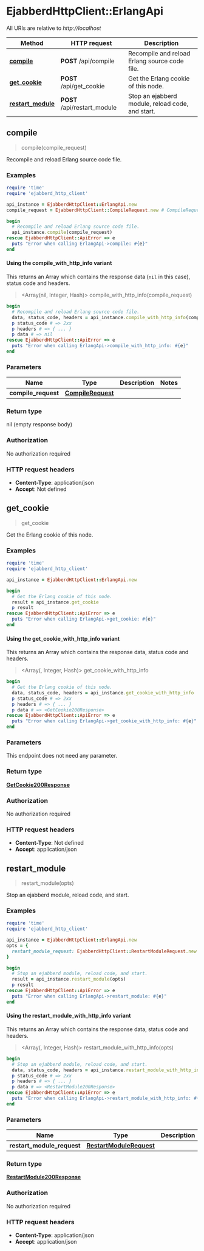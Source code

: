 # EjabberdHttpClient::ErlangApi

All URIs are relative to *http://localhost*

| Method | HTTP request | Description |
| ------ | ------------ | ----------- |
| [**compile**](ErlangApi.md#compile) | **POST** /api/compile | Recompile and reload Erlang source code file. |
| [**get_cookie**](ErlangApi.md#get_cookie) | **POST** /api/get_cookie | Get the Erlang cookie of this node. |
| [**restart_module**](ErlangApi.md#restart_module) | **POST** /api/restart_module | Stop an ejabberd module, reload code, and start. |


## compile

> compile(compile_request)

Recompile and reload Erlang source code file.

### Examples

```ruby
require 'time'
require 'ejabberd_http_client'

api_instance = EjabberdHttpClient::ErlangApi.new
compile_request = EjabberdHttpClient::CompileRequest.new # CompileRequest |

begin
  # Recompile and reload Erlang source code file.
  api_instance.compile(compile_request)
rescue EjabberdHttpClient::ApiError => e
  puts "Error when calling ErlangApi->compile: #{e}"
end
```

#### Using the compile_with_http_info variant

This returns an Array which contains the response data (`nil` in this case), status code and headers.

> <Array(nil, Integer, Hash)> compile_with_http_info(compile_request)

```ruby
begin
  # Recompile and reload Erlang source code file.
  data, status_code, headers = api_instance.compile_with_http_info(compile_request)
  p status_code # => 2xx
  p headers # => { ... }
  p data # => nil
rescue EjabberdHttpClient::ApiError => e
  puts "Error when calling ErlangApi->compile_with_http_info: #{e}"
end
```

### Parameters

| Name | Type | Description | Notes |
| ---- | ---- | ----------- | ----- |
| **compile_request** | [**CompileRequest**](CompileRequest.md) |  |  |

### Return type

nil (empty response body)

### Authorization

No authorization required

### HTTP request headers

- **Content-Type**: application/json
- **Accept**: Not defined


## get_cookie

> <GetCookie200Response> get_cookie

Get the Erlang cookie of this node.

### Examples

```ruby
require 'time'
require 'ejabberd_http_client'

api_instance = EjabberdHttpClient::ErlangApi.new

begin
  # Get the Erlang cookie of this node.
  result = api_instance.get_cookie
  p result
rescue EjabberdHttpClient::ApiError => e
  puts "Error when calling ErlangApi->get_cookie: #{e}"
end
```

#### Using the get_cookie_with_http_info variant

This returns an Array which contains the response data, status code and headers.

> <Array(<GetCookie200Response>, Integer, Hash)> get_cookie_with_http_info

```ruby
begin
  # Get the Erlang cookie of this node.
  data, status_code, headers = api_instance.get_cookie_with_http_info
  p status_code # => 2xx
  p headers # => { ... }
  p data # => <GetCookie200Response>
rescue EjabberdHttpClient::ApiError => e
  puts "Error when calling ErlangApi->get_cookie_with_http_info: #{e}"
end
```

### Parameters

This endpoint does not need any parameter.

### Return type

[**GetCookie200Response**](GetCookie200Response.md)

### Authorization

No authorization required

### HTTP request headers

- **Content-Type**: Not defined
- **Accept**: application/json


## restart_module

> <RestartModule200Response> restart_module(opts)

Stop an ejabberd module, reload code, and start.

### Examples

```ruby
require 'time'
require 'ejabberd_http_client'

api_instance = EjabberdHttpClient::ErlangApi.new
opts = {
  restart_module_request: EjabberdHttpClient::RestartModuleRequest.new # RestartModuleRequest |
}

begin
  # Stop an ejabberd module, reload code, and start.
  result = api_instance.restart_module(opts)
  p result
rescue EjabberdHttpClient::ApiError => e
  puts "Error when calling ErlangApi->restart_module: #{e}"
end
```

#### Using the restart_module_with_http_info variant

This returns an Array which contains the response data, status code and headers.

> <Array(<RestartModule200Response>, Integer, Hash)> restart_module_with_http_info(opts)

```ruby
begin
  # Stop an ejabberd module, reload code, and start.
  data, status_code, headers = api_instance.restart_module_with_http_info(opts)
  p status_code # => 2xx
  p headers # => { ... }
  p data # => <RestartModule200Response>
rescue EjabberdHttpClient::ApiError => e
  puts "Error when calling ErlangApi->restart_module_with_http_info: #{e}"
end
```

### Parameters

| Name | Type | Description | Notes |
| ---- | ---- | ----------- | ----- |
| **restart_module_request** | [**RestartModuleRequest**](RestartModuleRequest.md) |  | [optional] |

### Return type

[**RestartModule200Response**](RestartModule200Response.md)

### Authorization

No authorization required

### HTTP request headers

- **Content-Type**: application/json
- **Accept**: application/json

